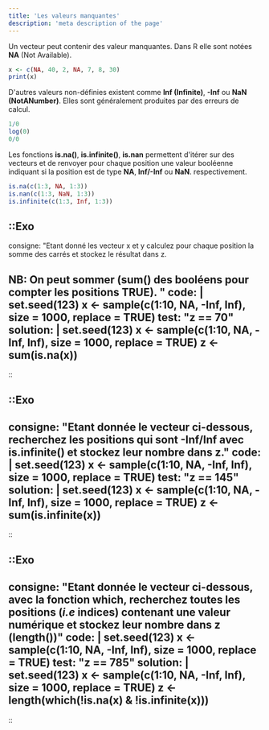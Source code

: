 ```yaml
---
title: 'Les valeurs manquantes'
description: 'meta description of the page'
---
```



Un vecteur peut contenir des valeur manquantes. Dans R elle sont notées **NA** (Not Available). 

```r
x <- c(NA, 40, 2, NA, 7, 8, 30)
print(x)
```

D'autres valeurs non-définies existent comme **Inf (Infinite)**, **-Inf** ou **NaN (NotANumber)**. Elles sont généralement produites par des erreurs de calcul.

```r
1/0
log(0)
0/0
```

Les fonctions **is.na()**, **is.infinite()**, **is.nan** permettent d'itérer sur des vecteurs et de renvoyer pour chaque position une valeur booléenne indiquant si la position est de type **NA**, **Inf/-Inf** ou **NaN**. respectivement.

```r
is.na(c(1:3, NA, 1:3))
is.nan(c(1:3, NaN, 1:3))
is.infinite(c(1:3, Inf, 1:3))
```

::Exo
---
consigne: "Etant donné les vecteur x et y calculez pour chaque position la somme des carrés et stockez le résultat dans z. 

**NB**: On peut sommer (**sum()** des booléens pour compter les positions **TRUE**).
"
code: |
  set.seed(123)
  x <- sample(c(1:10, NA, -Inf, Inf), size = 1000, replace = TRUE)
test: "z == 70"
solution: |
  set.seed(123)
  x <- sample(c(1:10, NA, -Inf, Inf), size = 1000, replace = TRUE)
  z <- sum(is.na(x))
---
::


::Exo
---
consigne: "Etant donnée le vecteur ci-dessous, recherchez les positions qui sont **-Inf/Inf** avec **is.infinite()** et stockez leur nombre dans z."
code: |
  set.seed(123)
  x <- sample(c(1:10, NA, -Inf, Inf), size = 1000, replace = TRUE)
test: "z == 145"
solution: |
  set.seed(123)
  x <- sample(c(1:10, NA, -Inf, Inf), size = 1000, replace = TRUE)
  z <- sum(is.infinite(x))
---
::


::Exo
---
consigne: "Etant donnée le vecteur ci-dessous, avec la fonction **which**, recherchez toutes les positions (*i.e* indices) contenant une valeur numérique et stockez leur nombre dans z (**length()**)"
code: |
  set.seed(123)
  x <- sample(c(1:10, NA, -Inf, Inf), size = 1000, replace = TRUE)
test: "z == 785"
solution: |
  set.seed(123)
  x <- sample(c(1:10, NA, -Inf, Inf), size = 1000, replace = TRUE)
  z <- length(which(!is.na(x) & !is.infinite(x)))
---
::

